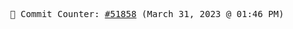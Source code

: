 <p align="center">
    <samp>
        📮 Commit Counter: <a href="https://github.com/Javascript-void0/Javascript-void0/commits/main">#51858</a> (March 31, 2023 @ 01:46 PM)
    </samp>
</p>